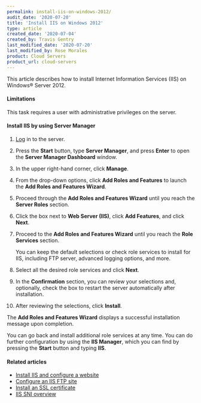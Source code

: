 ```yaml
---
permalink: install-iis-on-windows-2012/
audit_date: '2020-07-20'
title: 'Install IIS on Windows 2012'
type: article
created_date: '2020-07-04'
created_by: Travis Gentry
last_modified_date: '2020-07-20'
last_modified_by: Rose Morales
product: Cloud Servers
product_url: cloud-servers
---
```


This article describes how to install Internet Information
Services (IIS) on Windows&reg; Server 2012.

#### Limitations

This task requires a user with administrative privileges on the server.

#### Install IIS by using Server Manager

1. [Log](/support/how-to/connect-to-a-cloud-server/) in to
   the server.

2. Press the **Start** button, type **Server Manager**, and press **Enter** to open
   the **Server Manager Dashboard** window.

3. In the upper right-hand corner, click **Manage**.

4. From the drop-down options, click **Add Roles and Features** to launch
   the **Add Roles and Features Wizard**.

5. Proceed through the **Add Roles and Features Wizard** until you reach the
   **Server Roles** section.

6. Click the box next to **Web Server (IIS)**, click **Add Features**, and click
   **Next**.

7. Proceed to the **Add Roles and Features Wizard** until you reach the
   **Role Services** section.

    You can keep the default selections or check role services to install
    for IIS, including FTP server, advanced logging options, and more.

10. Select all the desired role services and click **Next**.

11. In the **Confirmation** section, you can review your selections and,
    optionally, check the box to restart the server automatically after installation.

12. After reviewing the selections, click **Install**.

The **Add Roles and Features Wizard** displays a successful installation
message upon completion.

You can go back and install additional role services at any time. You can do further
configuration by using the **IIS Manager**, which you can find by pressing the **Start**
button and typing **IIS**.

#### Related articles

- [Install IIS and configure a
  website](/support/how-to/install-iis-and-configure-a-website/)
- [Configure an IIS FTP
  site](/support/how-to/configure-an-iis-ftp-site/)
- [Install an SSL
  certificate](/support/how-to/install-an-ssl-certificate/)
- [IIS SNI overview](/support/how-to/iis-sni-overview/)
